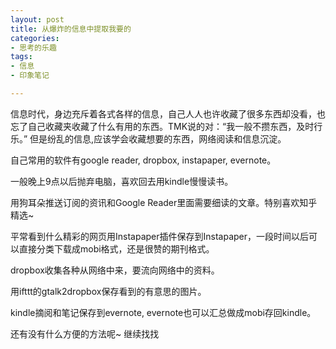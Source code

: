 ```yaml
---
layout: post
title: 从爆炸的信息中提取我要的
categories:
- 思考的乐趣
tags:
- 信息
- 印象笔记

---
```

信息时代，身边充斥着各式各样的信息，自己人人也许收藏了很多东西却没看，也忘了自己收藏夹收藏了什么有用的东西。TMK说的对：“我一般不攒东西，及时行乐。” 但是纷乱的信息,应该学会收藏想要的东西，网络阅读和信息沉淀。

自己常用的软件有google reader, dropbox, instapaper, evernote。

一般晚上9点以后抛弃电脑，喜欢回去用kindle慢慢读书。

用狗耳朵推送订阅的资讯和Google Reader里面需要细读的文章。特别喜欢知乎精选~

平常看到什么精彩的网页用Instapaper插件保存到Instapaper，一段时间以后可以直接分类下载成mobi格式，还是很赞的期刊格式。

dropbox收集各种从网络中来，要流向网络中的资料。

用ifttt的gtalk2dropbox保存看到的有意思的图片。

kindle摘阅和笔记保存到evernote, evernote也可以汇总做成mobi存回kindle。

还有没有什么方便的方法呢~ 继续找找
